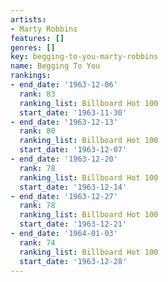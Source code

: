```yaml
---
artists:
- Marty Robbins
features: []
genres: []
key: begging-to-you-marty-robbins
name: Begging To You
rankings:
- end_date: '1963-12-06'
  rank: 83
  ranking_list: Billboard Hot 100
  start_date: '1963-11-30'
- end_date: '1963-12-13'
  rank: 80
  ranking_list: Billboard Hot 100
  start_date: '1963-12-07'
- end_date: '1963-12-20'
  rank: 78
  ranking_list: Billboard Hot 100
  start_date: '1963-12-14'
- end_date: '1963-12-27'
  rank: 78
  ranking_list: Billboard Hot 100
  start_date: '1963-12-21'
- end_date: '1964-01-03'
  rank: 74
  ranking_list: Billboard Hot 100
  start_date: '1963-12-28'
---
```


